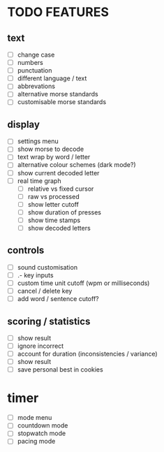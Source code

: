 # TODO FEATURES

## text
- [ ] change case
- [ ] numbers
- [ ] punctuation
- [ ] different language / text 
- [ ] abbrevations 
- [ ] alternative morse standards
- [ ] customisable morse standards

## display
- [ ] settings menu
- [ ] show morse to decode
- [ ] text wrap by word / letter
- [ ] alternative colour schemes (dark mode?)
- [ ] show current decoded letter
- [ ] real time graph
   - [ ] relative vs fixed cursor
   - [ ] raw vs processed 
   - [ ] show letter cutoff
   - [ ] show duration of presses
   - [ ] show time stamps
   - [ ] show decoded letters

## controls
- [ ] sound customisation
- [ ] .- key inputs
- [ ] custom time unit cutoff (wpm or milliseconds)
- [ ] cancel / delete key
- [ ] add word / sentence cutoff?

## scoring / statistics
- [ ] show result
- [ ] ignore incorrect
- [ ] account for duration (inconsistencies / variance)
- [ ] show result
- [ ] save personal best in cookies

# timer
- [ ] mode menu
- [ ] countdown mode
- [ ] stopwatch mode
- [ ] pacing mode
